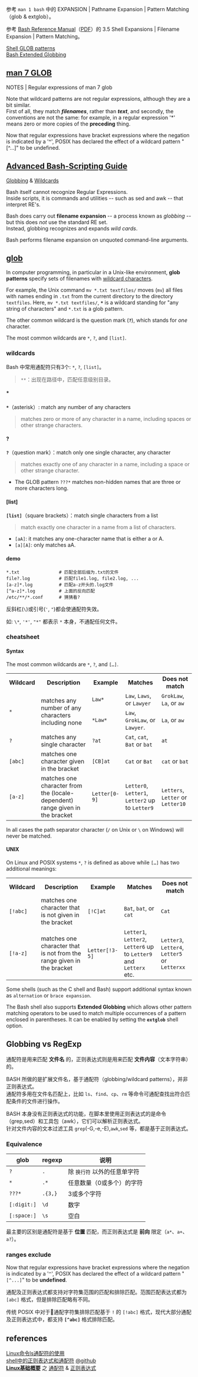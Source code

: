 参考 `man 1 bash` 中的 EXPANSION | Pathname Expansion | Pattern Matching（glob & extglob）。  
  
参考 [Bash Reference Manual](https://www.gnu.org/software/bash/manual/bashref.html)（[PDF](https://www.gnu.org/software/bash/manual/bash.pdf)）的 3.5 Shell Expansions | Filename Expansion | Pattern Matching。  

[Shell GLOB patterns](http://teaching.idallen.com/cst8207/17f/notes/190_glob_patterns.html)  
[Bash Extended Globbing](http://www.linuxjournal.com/content/bash-extended-globbing)  

## [man 7 GLOB](http://man7.org/linux/man-pages/man7/glob.7.html)

NOTES | Regular expressions of man 7 glob 

Note that wildcard patterns are not regular expressions, although they are a bit similar.  
First of all, they match ***filenames***, rather than ***text***, and secondly, the conventions are not the same: for example, in a regular expression '*' means  zero  or  more copies of the **preceding** thing.

Now  that regular expressions have bracket expressions where the negation is indicated by a '^', POSIX has declared the effect of a wildcard pattern  "[\^...]"  to  be undefined.

## [Advanced Bash-Scripting Guide](http://tldp.org/LDP/abs/html/)

[Globbing](http://tldp.org/LDP/abs/html/globbingref.html) & [Wildcards](http://tldp.org/LDP/GNU-Linux-Tools-Summary/html/x11655.htm)

Bash itself cannot recognize Regular Expressions.  
Inside scripts, it is commands and utilities -- such as sed and awk -- that interpret RE's.

Bash does carry out **filename expansion** -- a process known as *globbing* -- but this does *not* use the standard RE set.  
Instead, globbing recognizes and expands *wild cards*.

Bash performs filename expansion on unquoted command-line arguments.

## [glob](https://en.wikipedia.org/wiki/Glob_(programming))

In computer programming, in particular in a Unix-like environment, **glob patterns** specify sets of filenames with [wildcard characters](https://en.wikipedia.org/wiki/Wildcard_characters).

For example, the Unix command `mv *.txt textfiles/` moves (`mv`) all files with names ending in `.txt` from the current directory to the directory `textfiles`. Here, `mv *.txt textfiles/`, **`*`** is a wildcard standing for "any string of characters" and `*.txt` is a glob pattern.

The other common wildcard is the question mark (**`?`**), which stands for *one* character.

The most common wildcards are `*`, `?`, and `[list]`.

### wildcards

Bash 中常用通配符只有3个: `*`, `?`, `[list]`。  

> `**`：出现在路径中，匹配任意级别目录。  

#### *

**`*`**（asterisk）: match any number of any characters  

> matches zero or more of any character in a name, including spaces or other strange characters.  

#### ?

**`?`**（question mark）：match only one single character, any character  

> matches exactly one of any character in a name, including a space or other strange character.  

- The GLOB pattern `???*` matches non-hidden names that are three or more characters long.  

#### [list]

**`[list]`**（square brackets）：match single characters from a list   
> match exactly one character in a name from a list of characters.  

- `[aA]`: it matches any one-character name that is either a or A.  
- `[a][A]`: only matches aA.  

#### demo

```shell
*.txt               # 匹配全部后缀为.txt的文件
file?.log           # 匹配file1.log, file2.log, ...
[a-z]*.log          # 匹配a-z开头的.log文件
[^a-z]*.log         # 上面的反向匹配
/etc/**/*.conf      # 猜猜看?
```

反斜杠(`\`)或引号(`'`, `"`)都会使通配符失效。

如: `\*`, `'*'`, `"*"` 都表示 `*` 本身，不通配任何文件。

### cheatsheet

#### Syntax

The most common wildcards are `*`, `?`, and `[…]`.

<table class="wikitable">
    <tbody>
        <tr>
            <th>Wildcard
            </th>
            <th>Description
            </th>
            <th>Example
            </th>
            <th>Matches
            </th>
            <th>Does not match
            </th>
        </tr>
        <tr>
            <td rowspan="2"><code class="mw-highlight" id="" style="" dir="ltr">*</code>
            </td>
            <td rowspan="2">matches any number of any characters including none
            </td>
            <td><code class="mw-highlight" id="" style="" dir="ltr">Law*</code>
            </td>
            <td><code class="mw-highlight" id="" style="" dir="ltr">Law</code>, <code class="mw-highlight" id="" style=""
                    dir="ltr">Laws</code>, or <code class="mw-highlight" id="" style="" dir="ltr">Lawyer</code>
            </td>
            <td><code class="mw-highlight" id="" style="" dir="ltr">GrokLaw</code>, <code class="mw-highlight" id=""
                    style="" dir="ltr">La</code>, or <code class="mw-highlight" id="" style="" dir="ltr">aw</code>
            </td>
        </tr>
        <tr>
            <td><code class="mw-highlight" id="" style="" dir="ltr">*Law*</code>
            </td>
            <td><code class="mw-highlight" id="" style="" dir="ltr">Law</code>, <code class="mw-highlight" id="" style=""
                    dir="ltr">GrokLaw</code>, or <code class="mw-highlight" id="" style="" dir="ltr">Lawyer</code>.
            </td>
            <td><code class="mw-highlight" id="" style="" dir="ltr">La</code>, or <code class="mw-highlight" id=""
                    style="" dir="ltr">aw</code>
            </td>
        </tr>
        <tr>
            <td><code class="mw-highlight" id="" style="" dir="ltr">?</code>
            </td>
            <td>matches any single character
            </td>
            <td><code class="mw-highlight" id="" style="" dir="ltr">?at</code>
            </td>
            <td><code class="mw-highlight" id="" style="" dir="ltr">Cat</code>, <code class="mw-highlight" id="" style=""
                    dir="ltr">cat</code>, <code class="mw-highlight" id="" style="" dir="ltr">Bat</code> or <code class="mw-highlight"
                    id="" style="" dir="ltr">bat</code>
            </td>
            <td><code class="mw-highlight" id="" style="" dir="ltr">at</code>
            </td>
        </tr>
        <tr>
            <td><code class="mw-highlight" id="" style="" dir="ltr">[abc]</code>
            </td>
            <td>matches one character given in the bracket
            </td>
            <td><code class="mw-highlight" id="" style="" dir="ltr">[CB]at</code>
            </td>
            <td><code class="mw-highlight" id="" style="" dir="ltr">Cat</code> or <code class="mw-highlight" id=""
                    style="" dir="ltr">Bat</code>
            </td>
            <td><code class="mw-highlight" id="" style="" dir="ltr">cat</code> or <code class="mw-highlight" id=""
                    style="" dir="ltr">bat</code>
            </td>
        </tr>
        <tr>
            <td><code class="mw-highlight" id="" style="" dir="ltr">[a-z]</code>
            </td>
            <td>matches one character from the (locale-dependent) range given in the bracket
            </td>
            <td><code class="mw-highlight" id="" style="" dir="ltr">Letter[0-9]</code>
            </td>
            <td><code class="mw-highlight" id="" style="" dir="ltr">Letter0</code>, <code class="mw-highlight" id=""
                    style="" dir="ltr">Letter1</code>, <code class="mw-highlight" id="" style="" dir="ltr">Letter2</code>
                up to <code class="mw-highlight" id="" style="" dir="ltr">Letter9</code>
            </td>
            <td><code class="mw-highlight" id="" style="" dir="ltr">Letters</code>, <code class="mw-highlight" id=""
                    style="" dir="ltr">Letter</code> or <code class="mw-highlight" id="" style="" dir="ltr">Letter10</code>
            </td>
        </tr>
    </tbody>
</table>

In all cases the path separator character (`/` on Unix or `\` on Windows) will never be matched.  

#### UNIX

On Linux and POSIX systems `*`, `?` is defined as above while `[…]` has two additional meanings:

<table class="wikitable">
    <tbody>
        <tr>
            <th>Wildcard
            </th>
            <th>Description
            </th>
            <th>Example
            </th>
            <th>Matches
            </th>
            <th>Does not match
            </th>
        </tr>
        <tr>
            <td><code class="mw-highlight" id="" style="" dir="ltr">[!abc]</code>
            </td>
            <td>matches one character that is not given in the bracket
            </td>
            <td><code class="mw-highlight" id="" style="" dir="ltr">[!C]at</code>
            </td>
            <td><code class="mw-highlight" id="" style="" dir="ltr">Bat</code>, <code class="mw-highlight" id="" style=""
                    dir="ltr">bat</code>, or <code class="mw-highlight" id="" style="" dir="ltr">cat</code>
            </td>
            <td><code class="mw-highlight" id="" style="" dir="ltr">Cat</code>
            </td>
        </tr>
        <tr>
            <td><code class="mw-highlight" id="" style="" dir="ltr">[!a-z]</code>
            </td>
            <td>matches one character that is not from the range given in the bracket
            </td>
            <td><code class="mw-highlight" id="" style="" dir="ltr">Letter[!3-5]</code>
            </td>
            <td><code class="mw-highlight" id="" style="" dir="ltr">Letter1</code>, <code class="mw-highlight" id=""
                    style="" dir="ltr">Letter2</code>, <code class="mw-highlight" id="" style="" dir="ltr">Letter6</code>
                up to <code class="mw-highlight" id="" style="" dir="ltr">Letter9</code> and <code class="mw-highlight"
                    id="" style="" dir="ltr">Letterx</code> etc.
            </td>
            <td><code class="mw-highlight" id="" style="" dir="ltr">Letter3</code>, <code class="mw-highlight" id=""
                    style="" dir="ltr">Letter4</code>, <code class="mw-highlight" id="" style="" dir="ltr">Letter5</code>
                or <code class="mw-highlight" id="" style="" dir="ltr">Letterxx</code>
            </td>
        </tr>
    </tbody>
</table>

Some shells (such as the C shell and Bash) support additional syntax known as `alternation` or `brace expansion`.

The Bash shell also supports **Extended Globbing** which allows other pattern matching operators to be used to match multiple occurrences of a pattern enclosed in parentheses. It can be enabled by setting the **`extglob`** shell option.

## Globbing vs RegExp

通配符是用来匹配 **文件名** 的，正则表达式则是用来匹配 **文件内容**（文本字符串）的。

BASH 所做的是扩展文件名，基于通配符（globbing/wildcard patterns），并非正则表达式。  
通配符多用在文件名匹配上，比如 `ls`、`find`、`cp`、`rm` 等命令可通配查找出符合匹配条件的文件进行操作。  

BASH 本身没有正则表达式的功能，在脚本里使用正则表达式的是命令（grep,sed）和工具包（awk），它们可以解析正则表达式。  
针对文件内容的文本过滤工具 `grep`(-G,-e,-E),`awk`,`sed` 等，都是基于正则表达式。  

### Equivalence

| glob        | regexp  | 说明                         |
| ----------- | ------- | ---------------------------- |
| `?`         | `.`     | 除 `换行符` 以外的任意单字符 |
| `*`         | `.*`    | 任意数量（0或多个）的字符    |
| `???*`      | `.{3,}` | 3或多个字符                  |
| `[:digit:]` | `\d`    | 数字                         |
| `[:space:]` | `\s`    | 空白                         |

最主要的区别是通配符是基于 **位置** 匹配，而正则表达式是 **前向** 限定（`a*`、`a+`、`a?`）。

### ranges exclude

Now that regular expressions have bracket expressions where the negation is indicated by a '`^`', POSIX has declared the effect of a wildcard pattern "`[^...]`" to be **undefined**.

通配及正则表达式都支持对字符集范围的匹配和排除匹配。范围匹配表达式都为 `[abc]` 格式，但是排除匹配略有不同。

传统 POSIX 中对于通配字符集排除匹配基于 `!` 的 `[!abc]` 格式，现代大部分通配及正则表达式中，都支持 **`[^abc]`** 格式排除匹配。

## references

[Linux命令ls通配符的使用](http://www.kivixv.com/2016/05/10/linux/Linux%E5%91%BD%E4%BB%A4ls%E9%80%9A%E9%85%8D%E7%AC%A6%E7%9A%84%E4%BD%BF%E7%94%A8/)  
[shell中的正则表达式和通配符](https://www.jianshu.com/p/49d5ee46de47) [@github](https://fengyalv.github.io/Blogs/shell/shell%E8%84%9A%E6%9C%AC%E4%B8%AD%E7%9A%84%E6%AD%A3%E5%88%99%E8%A1%A8%E8%BE%BE%E5%BC%8F.html)  
[**Linux基础概要**](https://www.gitbook.com/book/abcfy2/linux_basic) 之 [通配符](https://abcfy2.gitbooks.io/linux_basic/content/first_sense_for_linux/command_learning/wildcard.html) & [正则表达式](https://abcfy2.gitbooks.io/linux_basic/content/regular_expression/index.html)  

